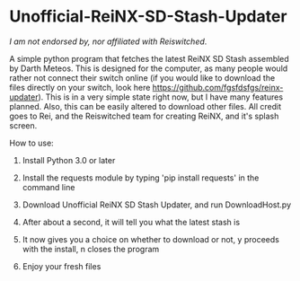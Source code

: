 # Unofficial-ReiNX-SD-Stash-Updater
*I am not endorsed by, nor affiliated with Reiswitched*.

A simple python program that fetches the latest ReiNX SD Stash assembled by Darth Meteos. This is designed for the computer, as many people would rather not connect their switch online (if you would like to download the files directly on your switch, look here https://github.com/fgsfdsfgs/reinx-updater). This is in a very simple state right now, but I have many features planned. Also, this can be easily altered to download other files. All credit goes to Rei, and the Reiswitched team for creating ReiNX, and it's splash screen.

How to use:

1. Install Python 3.0 or later

2. Install the requests module by typing 'pip install requests' in the command line

3. Download Unofficial ReiNX SD Stash Updater, and run DownloadHost.py

4. After about a second, it will tell you what the latest stash is

5. It now gives you a choice on whether to download or not, y proceeds with the install, n closes the program

6. Enjoy your fresh files
